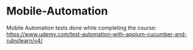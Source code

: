 # Mobile-Automation
Mobile Automation tests done while completing the course: https://www.udemy.com/test-automation-with-appium-cucumber-and-ruby/learn/v4/
